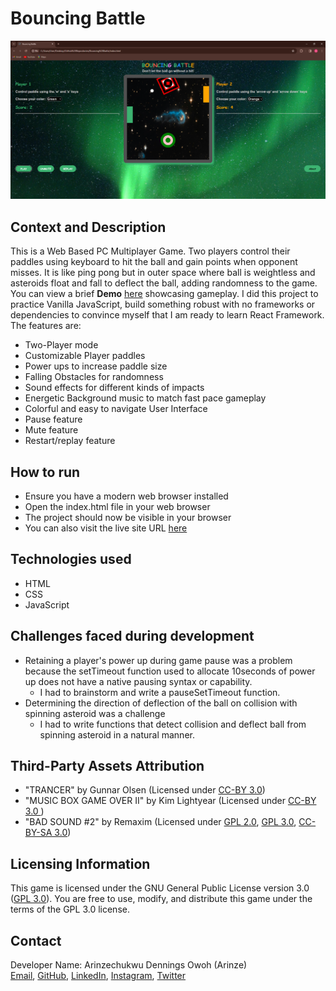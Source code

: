# Bouncing Battle

![](assets/BouncingBattleScreenshot.PNG)

## Context and Description

This is a Web Based PC Multiplayer Game. Two players control their paddles using keyboard to hit the ball and gain points when opponent misses. It is like ping pong but in outer space where ball is weightless and asteroids float and fall to deflect the ball, adding randomness to the game. You can view a brief **Demo** [here](https://vimeo.com/924799957?share=copy) showcasing gameplay. I did this project to practice Vanilla JavaScript, build something robust with no frameworks or dependencies to convince myself that I am ready to learn React Framework. The features are:

- Two-Player mode
- Customizable Player paddles
- Power ups to increase paddle size
- Falling Obstacles for randomness
- Sound effects for different kinds of impacts
- Energetic Background music to match fast pace gameplay
- Colorful and easy to navigate User Interface
- Pause feature
- Mute feature
- Restart/replay feature

## How to run

- Ensure you have a modern web browser installed
- Open the index.html file in your web browser
- The project should now be visible in your browser
- You can also visit the live site URL [here](https://arinzegit.github.io/Bouncing-Battle/)

## Technologies used

- HTML
- CSS
- JavaScript

## Challenges faced during development

- Retaining a player's power up during game pause was a problem because the setTimeout function used to allocate 10seconds of power up does not have a native pausing syntax or capability.
  - I had to brainstorm and write a pauseSetTimeout function.
- Determining the direction of deflection of the ball on collision with spinning asteroid was a challenge
  - I had to write functions that detect collision and deflect ball from spinning asteroid in a natural manner.

## Third-Party Assets Attribution

- "TRANCER" by Gunnar Olsen (Licensed under [CC-BY 3.0](https://creativecommons.org/licenses/by/3.0/))
- "MUSIC BOX GAME OVER II" by Kim Lightyear (Licensed under [CC-BY 3.0 ](https://creativecommons.org/licenses/by/3.0/))
- "BAD SOUND #2" by Remaxim (Licensed under [GPL 2.0](https://www.gnu.org/licenses/old-licenses/gpl-2.0.html), [GPL 3.0](https://www.gnu.org/licenses/gpl-3.0.html), [CC-BY-SA 3.0](https://creativecommons.org/licenses/by-sa/3.0/))

## Licensing Information

This game is licensed under the GNU General Public License version 3.0 ([GPL 3.0](https://www.gnu.org/licenses/gpl-3.0.html)). You are free to use, modify, and distribute this game under the terms of the GPL 3.0 license.

## Contact

Developer Name: Arinzechukwu Dennings Owoh (Arinze)  
[Email](mailto:arinzeowoh@gmail.com), [GitHub](https://github.com/ArinzeGit), [LinkedIn](https://www.linkedin.com/in/dennings-owoh-4839971b1/), [Instagram](https://www.instagram.com/_.arinze._/), [Twitter](https://twitter.com/Arinze98433402)
